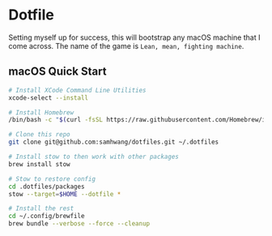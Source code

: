 # Dotfile

Setting myself up for success, this will bootstrap any macOS machine that I come across. The name of the game is `Lean, mean, fighting machine`.

## macOS Quick Start

```bash
# Install XCode Command Line Utilities
xcode-select --install

# Install Homebrew
/bin/bash -c "$(curl -fsSL https://raw.githubusercontent.com/Homebrew/install/HEAD/install.sh)"

# Clone this repo
git clone git@github.com:samhwang/dotfiles.git ~/.dotfiles

# Install stow to then work with other packages
brew install stow

# Stow to restore config
cd .dotfiles/packages
stow --target=$HOME --dotfile *

# Install the rest
cd ~/.config/brewfile
brew bundle --verbose --force --cleanup
```
